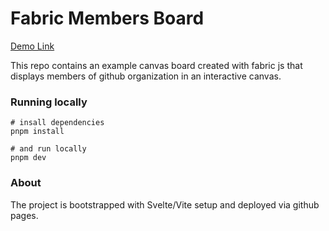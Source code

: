 # Fabric Members Board

[Demo Link](https://palerdot.in/fabric-members-board/)

This repo contains an example canvas board created with fabric js that displays members of github organization in an interactive canvas.

### Running locally

```shell
# insall dependencies
pnpm install

# and run locally
pnpm dev
```

### About

The project is bootstrapped with Svelte/Vite setup and deployed via github pages.

